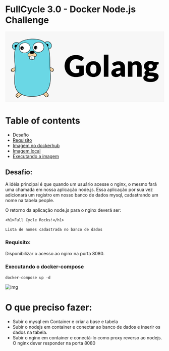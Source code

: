 # **FullCycle 3.0 - Docker Node.js Challenge**
![img](./img/logo.png)

Table of contents
==========
<!--ts-->
   * [Desafio](#desafio)
   * [Requisito](#requisito)
   * [Imagem no dockerhub](#imagem-no-dockerhub)
   * [Imagem local](#imagem-local)
   * [Executando a imagem](#executando-a-imagem)

<!--te-->

## Desafio:
 A idéia principal é que quando um usuário acesse o nginx, o mesmo fará uma chamada em nossa aplicação node.js. Essa aplicação por sua vez adicionará um registro em nosso banco de dados mysql, cadastrando um nome na tabela people.

O retorno da aplicação node.js para o nginx deverá ser:
```
<h1>Full Cycle Rocks!</h1>
```
```
Lista de nomes cadastrada no banco de dados
```
### Requisito:
Disponibilizar o acesso ao nginx na porta 8080.

### Executando o docker-compose
```
docker-compose up -d 
```
![img](./img/)

# O que preciso fazer:
- Subir o mysql em Container e criar a base e tabela
- Subir o nodejs em container e conectar ao banco de dados e inserir os dados na tabela.
- Subir o nginx em container e conectá-lo como proxy reverso ao nodejs. O nginx dever responder na porta 8080